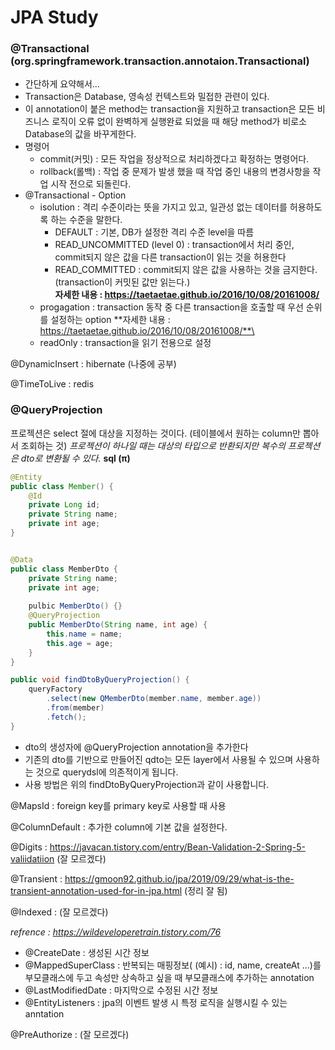 # JPA Study
### @Transactional (org.springframework.transaction.annotaion.Transactional)
- 간단하게 요약해서...
- Transaction은 Database, 영속성 컨텍스트와 밀접한 관련이 있다.
- 이 annotation이 붙은 method는 transaction을 지원하고 transaction은 모든 비즈니스 로직이 오류 없이 완벽하게 실행완료 되었을 때 해당 method가 비로소 Database의 값을 바꾸게한다.
- 명령어
    - commit(커밋) : 모든 작업을 정상적으로 처리하겠다고 확정하는 명령어다.
    - rollback(롤백) : 작업 중 문제가 발생 했을 때 작업 중인 내용의 변경사항을 작업 시작 전으로 되돌린다.
- @Transactional - Option
    - isolution : 격리 수준이라는 뜻을 가지고 있고, 일관성 없는 데이터를 허용하도록 하는 수준을 말한다.
        - DEFAULT : 기본, DB가 설정한 격리 수준 level을 따름
        - READ_UNCOMMITTED (level 0) : transaction에서 처리 중인, commit되지 않은 값을 다른 transaction이 읽는 것을 허용한다
        - READ_COMMITTED : commit되지 않은 값을 사용하는 것을 금지한다.(transaction이 커밋된 값만 읽는다.)\
    **자세한 내용 : https://taetaetae.github.io/2016/10/08/20161008/**
    - progagation : transaction 동작 중 다른 transaction을 호출할 때 우선 순위를 설정하는 option
    **자세한 내용 : https://taetaetae.github.io/2016/10/08/20161008/**\
    - readOnly : transaction을 읽기 전용으로 설정

@DynamicInsert : hibernate (나중에 공부)


@TimeToLive : redis

### @QueryProjection 
프로젝션은 select 절에 대상을 지정하는 것이다. (테이블에서 원하는 column만 뽑아서 조회하는 것)
_프로젝션이 하나일 때는 대상의 타입으로 반환되지만 복수의 프로젝션은  dto로 변환될 수 있다._
__sql (π)__ 
```java
@Entity
public class Member() {
	@Id
	private Long id;
	private String name;
	private int age;
}


@Data
public class MemberDto {
    private String name;
    private int age;
    
    pulbic MemberDto() {}
    @QueryProjection
    public MemberDto(String name, int age) {
        this.name = name;
        this.age = age;
    }
}

public void findDtoByQueryProjection() {
	queryFactory
		.select(new QMemberDto(member.name, member.age))
		.from(member)
		.fetch();
}
```
- dto의 생성자에 @QueryProjection annotation을 추가한다
- 기존의 dto를 기반으로 만들어진 qdto는 모든 layer에서 사용될 수 있으며 사용하는 것으로 querydsl에 의존적이게 됩니다.
- 사용 방법은 위의 findDtoByQueryProjection과 같이 사용합니다.


@MapsId : foreign key를 primary key로 사용할 때 사용


@ColumnDefault : 추가한 column에 기본 값을 설정한다.


@Digits : https://javacan.tistory.com/entry/Bean-Validation-2-Spring-5-valiidatiion (잘 모르겠다)


@Transient : https://gmoon92.github.io/jpa/2019/09/29/what-is-the-transient-annotation-used-for-in-jpa.html (정리 잘 됨)


@Indexed : (잘 모르겠다)

*refrence : https://wildeveloperetrain.tistory.com/76*
- @CreateDate : 생성된 시간 정보
- @MappedSuperClass : 반복되는 매핑정보( (예시) : id, name, createAt ...)를 부모클래스에 두고 속성만 상속하고 싶을 때 부모클래스에 추가하는 annotation
- @LastModifiedDate : 마지막으로 수정된 시간 정보
- @EntityListeners : jpa의 이벤트 발생 시 특정 로직을 실행시킬 수 있는 anntation

@PreAuthorize : (잘 모르겠다)